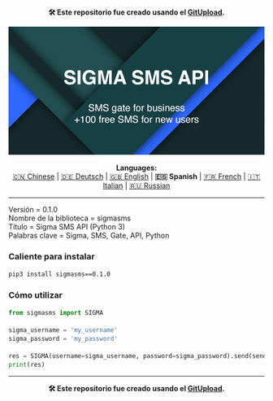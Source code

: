 <p align="center"><b>🛠️ Este repositorio fue creado usando el <a href="http://127.0.0.1:3000">GitUpload</a>.</b></p>
<p align="center"><img src="https://github.com/markolofsen/sigmasms//blob/master/.banners/banner_es.jpg?raw=1" /></p>
<p align="center"><b>Languages:</b><br /><a href="https://github.com/markolofsen/sigmasms/blob/master/README_cn.md">🇨🇳 Chinese</a> | <a href="https://github.com/markolofsen/sigmasms/blob/master/README_de.md">🇩🇪 Deutsch</a> | <a href="https://github.com/markolofsen/sigmasms/blob/master/README.md">🇬🇧 English</a> | <b>🇪🇸 Spanish</b> | <a href="https://github.com/markolofsen/sigmasms/blob/master/README_fr.md">🇫🇷 French</a> | <a href="https://github.com/markolofsen/sigmasms/blob/master/README_it.md">🇮🇹 Italian</a> | <a href="https://github.com/markolofsen/sigmasms/blob/master/README_ru.md">🇷🇺 Russian</a></p>

---

Versión = 0.1.0 <br />
Nombre de la biblioteca = sigmasms <br />
Título = Sigma SMS API (Python 3) <br />
Palabras clave = Sigma, SMS, Gate, API, Python <br />

### Caliente para instalar

```sh
pip3 install sigmasms==0.1.0
```


### Cómo utilizar

```python
from sigmasms import SIGMA

sigma_username = 'my_username'
sigma_password = 'my_password'

res = SIGMA(username=sigma_username, password=sigma_password).send(sender='B-Media', message='Hello Mark!!!', recipients=['+34777777777','+34777777778',])
print(res)
```



---

<p align="center"><b>🛠️ Este repositorio fue creado usando el <a href="http://127.0.0.1:3000">GitUpload</a>.</b></p>